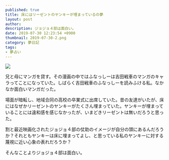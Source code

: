 ```yaml
---
published: true
title: 床にはリーゼントのヤンキーが埋まっているの夢
layout: post
author: 
description: ジョジョ４部は面白い。
date: 2019-07-30 12:23:54 +0900
thumbnail: 2019-07-30-2.png
category: 夢日記
tags:
- 夢占い
---
```


![]({{site.baseurl}}/assets/img/2019-07-30-2.png)

兄と母にマンガを貸す。その漫画の中ではふなっしーは吉田戦車のマンガのキャラってことになっていた。しばらく吉田戦車のふなっしーを読みふける私。なかなか面白いマンガだった。

場面が暗転し、地域合同の高校の卒業式に出席していた。昔の友達がいたが、床にはなぜかリーゼントのヤンキーがたくさん埋まっていた。ヤンキーが埋まっていることには違和感を感じなかったが、いまどきリーゼントは無いだろうと思った。

割と最近映画化されたジョジョ４部の仗助のイメージが自分の頭にあるんだろうか？それともヤンキーは床に埋まってよし、と思っている私のヤンキーに対する蔑視に近い心象の表れだろうか？

そんなことよりジョジョ４部は面白い。
